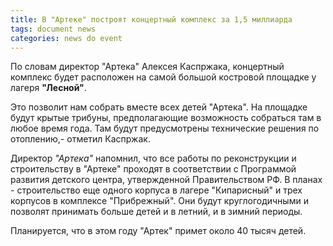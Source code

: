 ```yaml
---
title: В "Артеке" построят концертный комплекс за 1,5 миллиарда
tags: document news
categories: news do event
---
```

По словам директор "Артека" Алексея Каспржака, концертный комплекс будет расположен на самой большой костровой площадке у лагеря __"Лесной"__.

Это позволит нам собрать вместе всех детей "Артека". На площадке будут крытые трибуны, предполагающие возможность собраться там в любое время года. Там будут предусмотрены технические решения по отоплению,- отметил Каспржак.

Директор _"Артека"_ напомнил, <!--.--> что все работы по реконструкции и строительству в "Артеке" проходят в соответствии с Программой развития детского центра, утвержденной Правительством РФ. В планах - строительство еще одного корпуса в лагере "Кипарисный" и трех корпусов в комплексе "Прибрежный". Они будут круглогодичными и позволят принимать больше детей и в летний, и в зимний периоды.

Планируется, что в этом году "Артек" примет около 40 тысяч детей.
